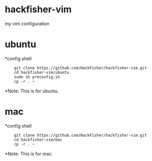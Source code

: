 hackfisher-vim
==============

my vim configuration

**ubuntu**
==========
*config shell

		git clone https://github.com/HackFisher/hackfisher-vim.git
		cd hackfisher-vim/ubuntu
		sudo sh preconfig.sh
		cp -r . ~

*Note: This is for ubuntu.

**mac**
=======
*config shell

		git clone https://github.com/HackFisher/hackfisher-vim.git
		cd hackfisher-vim/mac
		cp -r . ~

*Note: This is for mac.